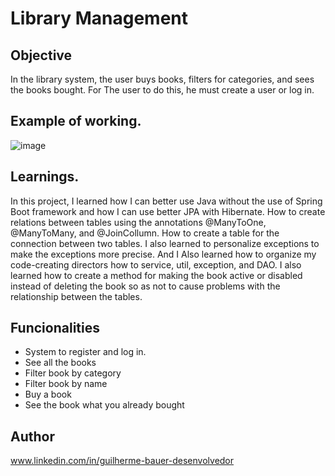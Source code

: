 # Library Management                                   
## Objective                       
    
In the library system, the user buys books, filters for categories, and sees the books bought. For The user to do this, he must create a user or log in.                

## Example of working.                        
![image](https://github.com/GuilhermeBauer16/LibraryManagement/assets/123701893/d1dd51d0-635a-431c-bc53-f1a3b9be1162)


      
## Learnings.            
In this project, I learned how I can better use Java without the use of Spring Boot framework and how I can use better JPA with Hibernate. How to create relations between tables using the annotations @ManyToOne, @ManyToMany, and @JoinCollumn. How to create a table for the connection between two tables. I also learned to personalize exceptions to make the exceptions more precise. And I Also learned how to organize my code-creating directors how to service, util, exception, and DAO. I also learned how to create a method for making the book active or disabled instead of deleting the book so as not to cause problems with the relationship between the tables.

## Funcionalities
* System to register and log in.
* See all the books
* Filter book by category
* Filter book by name
* Buy a book
* See the book what you already bought

## Author
 www.linkedin.com/in/guilherme-bauer-desenvolvedor
